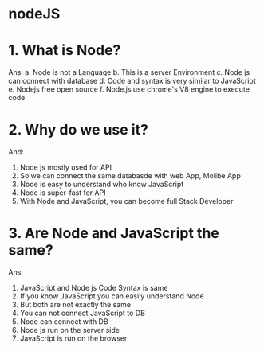 # nodeJS
# 1. What is Node?
Ans: 
a. Node is not a Language
b. This is a server Environment
c. Node js can connect with database
d. Code and syntax is very similar to JavaScript
e. Nodejs free open source
f. Node.js use chrome's V8 engine to execute code

# 2. Why do we use it?
And:
1. Node js mostly used for API
2. So we can connect the same databasde with web App, Molibe App
3. Node is easy to understand who know JavaScript 
4. Node is super-fast for API
5. With Node and JavaScript, you can become full Stack Developer

# 3. Are Node and JavaScript the same?
Ans: 
1. JavaScript and Node js Code Syntax is same
2. If you know JavaScript you can easily understand Node 
3. But both are not exactly the same
4. You can not connect JavaScript to DB
5. Node can connect with DB
6. Node js run on the server side
7. JavaScript is run on the browser

